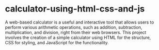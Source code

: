 # calculator-using-html-css-and-js



A web-based calculator is a useful and interactive tool that allows users to perform various arithmetic operations, such as addition, subtraction, multiplication, and division, right from their web browsers. This project involves the creation of a simple calculator using HTML for the structure, CSS for styling, and JavaScript for the functionality.

